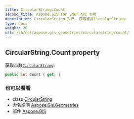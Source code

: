 ```yaml
---
title: CircularString.Count
second_title: Aspose.GIS for .NET API 参考
description: CircularString 财产. 获取点数CircularString.
type: docs
weight: 20
url: /zh/net/aspose.gis.geometries/circularstring/count/
---
```

## CircularString.Count property

获取点数[`CircularString`](../).

```csharp
public int Count { get; }
```

### 也可以看看

* class [CircularString](../)
* 命名空间 [Aspose.Gis.Geometries](../../circularstring/)
* 部件 [Aspose.GIS](../../../)



